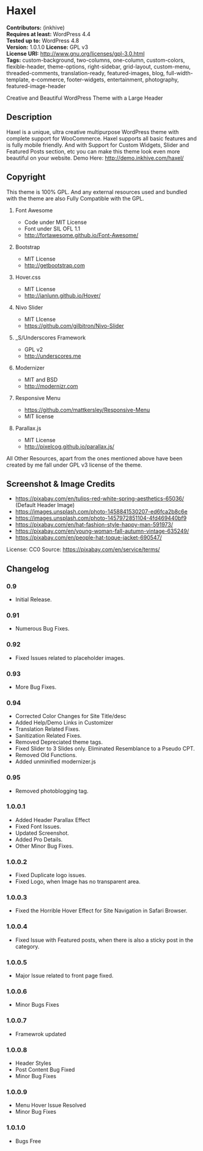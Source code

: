# Haxel

**Contributors:** (inkhive)  
**Requires at least:** WordPress 4.4  
**Tested up to:** WordPress 4.8  
**Version:** 1.0.1.0
**License:** GPL v3  
**License URI:** http://www.gnu.org/licenses/gpl-3.0.html  
**Tags:** custom-background, two-columns, one-column, custom-colors, flexible-header, theme-options, right-sidebar, grid-layout, custom-menu, threaded-comments, translation-ready, featured-images, blog, full-width-template, e-commerce, footer-widgets, entertainment, photography, featured-image-header

Creative and Beautiful WordPress Theme with a Large Header

## Description

Haxel is a unique, ultra creative multipurpose WordPress theme with complete support for WooCommerce. Haxel supports all basic features and is fully mobile friendly. And with Support for Custom Widgets, Slider and Featured Posts section, etc you can make this theme look even more beautiful on your website. 
Demo Here: http://demo.inkhive.com/haxel/


## Copyright


This theme is 100% GPL. And any external resources used and bundled with the theme are also Fully Compatible with the GPL.

1. Font Awesome
	- Code under MIT License
	- Font under SIL OFL 1.1 
	- http://fortawesome.github.io/Font-Awesome/
	
2. Bootstrap
	- MIT License
	- http://getbootstrap.com
	
3. Hover.css
	- MIT License
	- http://ianlunn.github.io/Hover/
	
4. Nivo Slider
	- MIT LIcense
	- https://github.com/gilbitron/Nivo-Slider	
	
5. _S/Underscores Framework
	- GPL v2
	- http://underscores.me
	
6. Modernizer 			
	- MIT and BSD
	- http://modernizr.com
	
7. Responsive Menu
	- https://github.com/mattkersley/Responsive-Menu
	- MIT license
	
8. Parallax.js
	- MIT License
	- http://pixelcog.github.io/parallax.js/	
	

All Other Resources, apart from the ones mentioned above have been created by me fall under GPL v3 license of the theme.	
	

## Screenshot & Image Credits

* https://pixabay.com/en/tulips-red-white-spring-aesthetics-65036/ (Default Header Image)
* https://images.unsplash.com/photo-1458841530207-ed6fca2b8c6e
* https://images.unsplash.com/photo-1457972851104-4fd469440bf9
* https://pixabay.com/en/hat-fashion-style-happy-man-591973/
* https://pixabay.com/en/young-woman-fall-autumn-vintage-635249/
* https://pixabay.com/en/people-hat-toque-jacket-690547/

License: CC0
Source: https://pixabay.com/en/service/terms/	

## Changelog
	
### 0.9

* Initial Release.
	
### 0.91

* Numerous Bug Fixes.	
	
### 0.92

* Fixed Issues related to placeholder images.

### 0.93

* More Bug Fixes.
	
### 0.94

* Corrected Color Changes for Site Title/desc
* Added Help/Demo Links in Customizer
* Translation Related Fixes.
* Sanitization Related Fixes.
* Removed Depreciated theme tags.
* Fixed Slider to 3 Slides only. Eliminated Resemblance to a Pseudo CPT.
* Removed Old Functions.	
* Added unminified modernizer.js

### 0.95

* Removed photoblogging tag.
	
### 1.0.0.1

* Added Header Parallax Effect	
* Fixed Font Issues.
* Updated Screenshot.
* Added Pro Details.
* Other Minor Bug Fixes.
  		

### 1.0.0.2

* Fixed Duplicate logo issues.	
* Fixed Logo, when Image has no transparent area.
  	
	
### 1.0.0.3

* Fixed the Horrible Hover Effect for Site Navigation in Safari Browser.

	
### 1.0.0.4

* Fixed Issue with Featured posts, when there is also a sticky post in the category.	
	
### 1.0.0.5

* Major Issue related to front page fixed.		
	
### 1.0.0.6	

* Minor Bugs Fixes

### 1.0.0.7

* Framewrok updated

### 1.0.0.8

* Header Styles
* Post Content Bug Fixed
* Minor Bug Fixes

### 1.0.0.9

* Menu Hover Issue Resolved
* Minor Bug Fixes

### 1.0.1.0

* Bugs Free

